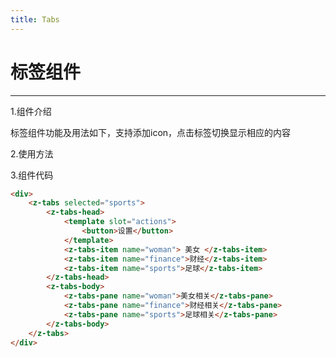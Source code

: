 ```yaml
---
title: Tabs
---
```


# 标签组件
***

1.组件介绍

标签组件功能及用法如下，支持添加icon，点击标签切换显示相应的内容

2.使用方法

<ClientOnly>
  <tabs-demo></tabs-demo>
</ClientOnly>

3.组件代码

```HTML
<div>
    <z-tabs selected="sports">
        <z-tabs-head>
            <template slot="actions">
                <button>设置</button>
            </template>
            <z-tabs-item name="woman"> 美女 </z-tabs-item>
            <z-tabs-item name="finance">财经</z-tabs-item>
            <z-tabs-item name="sports">足球</z-tabs-item>
        </z-tabs-head>
        <z-tabs-body>
            <z-tabs-pane name="woman">美女相关</z-tabs-pane>
            <z-tabs-pane name="finance">财经相关</z-tabs-pane>
            <z-tabs-pane name="sports">足球相关</z-tabs-pane>
        </z-tabs-body>
    </z-tabs>
</div>
```